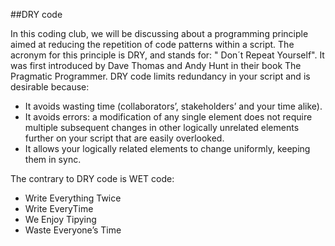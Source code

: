 ##DRY code

In this coding club, we will be discussing about a programming principle aimed at reducing the repetition of code patterns within a script. 
The acronym for this principle is DRY, and stands for: " Don´t Repeat Yourself". 
It was first introduced by Dave Thomas and Andy Hunt in their book The Pragmatic Programmer.
DRY code limits redundancy in your script and is desirable because:
-	It avoids wasting time (collaborators’, stakeholders’ and your time alike). 
-	It avoids errors: a modification of any single element does not require multiple subsequent changes in other logically unrelated elements further on your script that are easily overlooked.  
-	It allows your logically related elements to change uniformly, keeping them in sync.

The contrary to DRY code is WET code:
-	Write Everything Twice
-	Write EveryTime
-	We Enjoy Tipying
-	Waste Everyone’s Time
